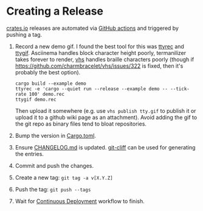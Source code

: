 # Creating a Release

[crates.io](https://crates.io/crates/ratatui) releases are automated via [GitHub
actions](.github/workflows/cd.yml) and triggered by pushing a tag.

1. Record a new demo gif. I found the best tool for this was [ttyrec](http://0xcc.net/ttyrec/) and
   [ttygif](https://github.com/icholy/ttygif). Asciinema handles block character height poorly,
   termanilizer takes forever to render, [vhs](https://github.com/charmbracelet/vhs) handles braille
   characters poorly (though if <https://github.com/charmbracelet/vhs/issues/322> is fixed, then
   it's probably the best option).

    ```shell
    cargo build --example demo
    ttyrec -e 'cargo --quiet run --release --example demo -- --tick-rate 100' demo.rec
    ttygif demo.rec
    ```

    Then upload it somewhere (e.g. use `vhs publish tty.gif` to publish it or upload it to a github
    wiki page as an attachment). Avoid adding the gif to the git repo as binary files tend to bloat
    repositories.

1. Bump the version in [Cargo.toml](Cargo.toml).
1. Ensure [CHANGELOG.md](CHANGELOG.md) is updated. [git-cliff](https://github.com/orhun/git-cliff)
   can be used for generating the entries.
1. Commit and push the changes.
1. Create a new tag: `git tag -a v[X.Y.Z]`
1. Push the tag: `git push --tags`
1. Wait for [Continuous Deployment](https://github.com/tui-rs-revival/ratatui/actions) workflow to
   finish.
